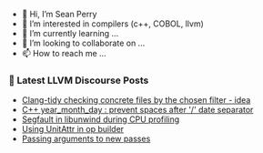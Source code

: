 - 👋 Hi, I’m Sean Perry
- 👀 I’m interested in compilers (c++, COBOL, llvm)
- 🌱 I’m currently learning ...
- 💞️ I’m looking to collaborate on ...
- 📫 How to reach me ...

<!---
s66perry/s66perry is a ✨ special ✨ repository because its `README.md` (this file) appears on your GitHub profile.
You can click the Preview link to take a look at your changes.
--->
### 📕 Latest LLVM Discourse Posts

<!-- DISCOURSE-LLVM:START -->
- [Clang-tidy checking concrete files by the chosen filter - idea](https://llvm.discourse.group/t/clang-tidy-checking-concrete-files-by-the-chosen-filter-idea/5823/1)
- [C++ year_month_day : prevent spaces after &#39;/&#39; date separator](https://llvm.discourse.group/t/c-year-month-day-prevent-spaces-after-date-separator/5211/2)
- [Segfault in libunwind during CPU profiling](https://llvm.discourse.group/t/segfault-in-libunwind-during-cpu-profiling/5806/2)
- [Using UnitAttr in op builder](https://llvm.discourse.group/t/using-unitattr-in-op-builder/5820/1)
- [Passing arguments to new passes](https://llvm.discourse.group/t/passing-arguments-to-new-passes/5799/3)
<!-- DISCOURSE-LLVM:END -->
